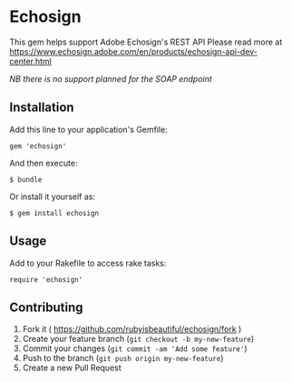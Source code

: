 # Echosign

This gem helps support Adobe Echosign's REST API
Please read more at https://www.echosign.adobe.com/en/products/echosign-api-dev-center.html

*NB there is no support planned for the SOAP endpoint*



## Installation

Add this line to your application's Gemfile:

    gem 'echosign'

And then execute:

    $ bundle

Or install it yourself as:

    $ gem install echosign


## Usage

Add to your Rakefile to access rake tasks:
    
    require 'echosign'



## Contributing

1. Fork it ( https://github.com/rubyisbeautiful/echosign/fork )
2. Create your feature branch (`git checkout -b my-new-feature`)
3. Commit your changes (`git commit -am 'Add some feature'`)
4. Push to the branch (`git push origin my-new-feature`)
5. Create a new Pull Request
